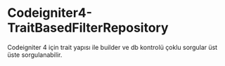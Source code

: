 # Codeigniter4-TraitBasedFilterRepository
Codeigniter 4 için trait yapısı ile builder ve db kontrolü çoklu sorgular üst üste sorgulanabilir.

